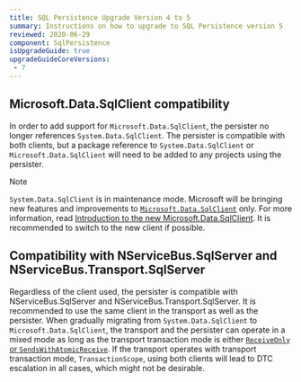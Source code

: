 ```yaml
---
title: SQL Persistence Upgrade Version 4 to 5
summary: Instructions on how to upgrade to SQL Persistence version 5
reviewed: 2020-06-29
component: SqlPersistence
isUpgradeGuide: true
upgradeGuideCoreVersions:
 - 7
---
```


## Microsoft.Data.SqlClient compatibility

In order to add support for `Microsoft.Data.SqlClient`, the persister no longer references `System.Data.SqlClient`. The persister is compatible with both clients, but a package reference to `System.Data.SqlClient` or `Microsoft.Data.SqlClient` will need to be added to any projects using the persister.

> [!NOTE]
> `System.Data.SqlClient` is in maintenance mode. Microsoft will be bringing new features and improvements to [`Microsoft.Data.SqlClient`](https://www.nuget.org/packages/Microsoft.Data.SqlClient/) only. For more information, read [Introduction to the new Microsoft.Data.SqlClient](https://devblogs.microsoft.com/dotnet/introducing-the-new-microsoftdatasqlclient/). It is recommended to switch to the new client if possible.

## Compatibility with NServiceBus.SqlServer and NServiceBus.Transport.SqlServer

Regardless of the client used, the persister is compatible with NServiceBus.SqlServer and NServiceBus.Transport.SqlServer. It is recommended to use the same client in the transport as well as the persister. When gradually migrating from `System.Data.SqlClient` to `Microsoft.Data.SqlClient`, the transport and the persister can operate in a mixed mode as long as the transport transaction mode is either [`ReceiveOnly` or `SendsWithAtomicReceive`](/transports/sql/transactions.md). If the transport operates with transport transaction mode, `TransactionScope`, using both clients will lead to DTC escalation in all cases, which might not be desirable.